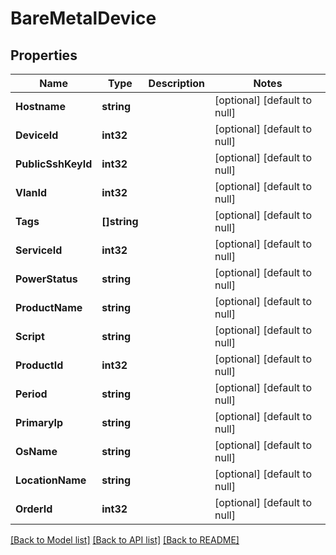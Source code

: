 # BareMetalDevice

## Properties
Name | Type | Description | Notes
------------ | ------------- | ------------- | -------------
**Hostname** | **string** |  | [optional] [default to null]
**DeviceId** | **int32** |  | [optional] [default to null]
**PublicSshKeyId** | **int32** |  | [optional] [default to null]
**VlanId** | **int32** |  | [optional] [default to null]
**Tags** | **[]string** |  | [optional] [default to null]
**ServiceId** | **int32** |  | [optional] [default to null]
**PowerStatus** | **string** |  | [optional] [default to null]
**ProductName** | **string** |  | [optional] [default to null]
**Script** | **string** |  | [optional] [default to null]
**ProductId** | **int32** |  | [optional] [default to null]
**Period** | **string** |  | [optional] [default to null]
**PrimaryIp** | **string** |  | [optional] [default to null]
**OsName** | **string** |  | [optional] [default to null]
**LocationName** | **string** |  | [optional] [default to null]
**OrderId** | **int32** |  | [optional] [default to null]

[[Back to Model list]](../README.md#documentation-for-models) [[Back to API list]](../README.md#documentation-for-api-endpoints) [[Back to README]](../README.md)



